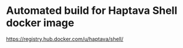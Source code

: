 Automated build for Haptava Shell docker image
====================================================

https://registry.hub.docker.com/u/haptava/shell/
